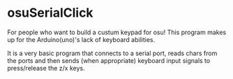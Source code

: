 # osuSerialClick

For people who want to build a custum keypad for osu!
This program makes up for the Arduino(uno)'s lack of keyboard abilities.

It is a very basic program that connects to a serial port, reads chars from the ports and then sends (when appropriate) keyboard input signals to press/release the z/x keys.

